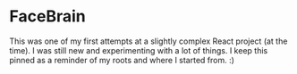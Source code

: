 # FaceBrain

This was one of my first attempts at a slightly complex React project (at the time). I was still new and experimenting with a lot of things. I keep this pinned as a reminder of my roots and where I started from. :)
